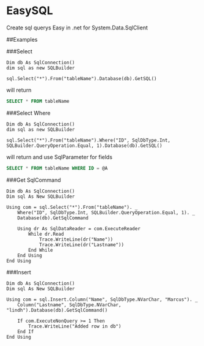 EasySQL
=======

Create sql querys Easy in .net for System.Data.SqlClient

##Examples

###Select

```vb.net
Dim db As SqlConnection()
dim sql as new SQLBuilder

sql.Select("*").From("tableName").Database(db).GetSQL()
```
will return

```sql
SELECT * FROM tableName
```

###Select Where

```vb.net
Dim db As SqlConnection()
dim sql as new SQLBuilder

sql.Select("*").From("tableName").Where("ID", SqlDbType.Int, SQLBuilder.QueryOperation.Equal, 1).Database(db).GetSQL()
```
will return and use SqlParameter for fields

```sql
SELECT * FROM tableName WHERE ID = @A
```

###Get SqlCommand
```vb.net
Dim db As SqlConnection()
Dim sql As New SQLBuilder
    
Using com = sql.Select("*").From("tableName"). _
    Where("ID", SqlDbType.Int, SQLBuilder.QueryOperation.Equal, 1). _
    Database(db).GetSqlCommand
        
    Using dr As SqlDataReader = com.ExecuteReader
        While dr.Read
            Trace.WriteLine(dr("Name"))
            Trace.WriteLine(dr("Lastname"))
        End While
    End Using
End Using
```

###Insert
```vb.net
Dim db As SqlConnection()
Dim sql As New SQLBuilder
    
Using com = sql.Insert.Column("Name", SqlDbType.NVarChar, "Marcus"). _
    Column("Lastname", SqlDbType.NVarChar, "lindh").Database(db).GetSqlCommand()

    If com.ExecuteNonQuery >= 1 Then
        Trace.WriteLine("Added row in db")
    End If
End Using
```